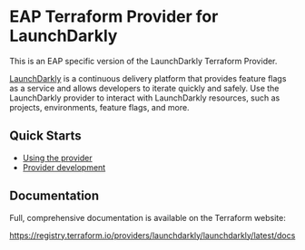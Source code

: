 # EAP Terraform Provider for LaunchDarkly

This is an EAP specific version of the LaunchDarkly Terraform Provider.

[LaunchDarkly](https://launchdarkly.com) is a continuous delivery platform that provides feature flags as a service and allows developers to iterate quickly and safely. Use the LaunchDarkly provider to interact with LaunchDarkly resources, such as projects, environments, feature flags, and more.

## Quick Starts

- [Using the provider](https://registry.terraform.io/providers/launchdarkly/launchdarkly/latest/docs)
- [Provider development](DEVELOPMENT.md)

## Documentation

Full, comprehensive documentation is available on the Terraform website:

https://registry.terraform.io/providers/launchdarkly/launchdarkly/latest/docs
